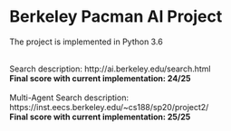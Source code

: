 # Berkeley Pacman AI Project
The project is implemented in Python 3.6 </br>

</br>
Search description: http://ai.berkeley.edu/search.html </br>
<b>Final score with current implementation: 24/25 </b> </br>

</br>
Multi-Agent Search description: https://inst.eecs.berkeley.edu/~cs188/sp20/project2/ </br>
<b>Final score with current implementation: 25/25 </b> </br>
